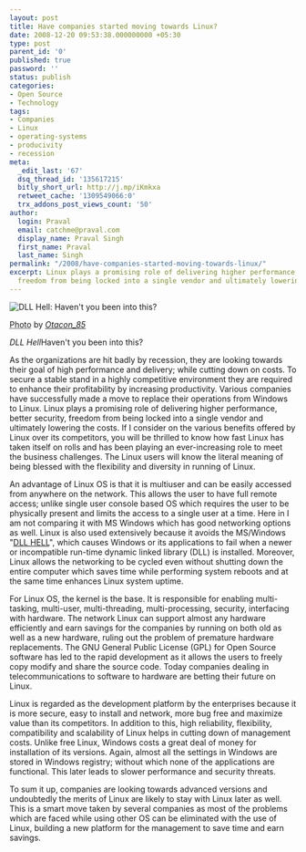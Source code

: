 ```yaml
---
layout: post
title: Have companies started moving towards Linux?
date: 2008-12-20 09:53:38.000000000 +05:30
type: post
parent_id: '0'
published: true
password: ''
status: publish
categories:
- Open Source
- Technology
tags:
- Companies
- Linux
- operating-systems
- producivity
- recession
meta:
  _edit_last: '67'
  dsq_thread_id: '135617215'
  bitly_short_url: http://j.mp/iKmkxa
  retweet_cache: '1309549066:0'
  trx_addons_post_views_count: '50'
author:
  login: Praval
  email: catchme@praval.com
  display_name: Praval Singh
  first_name: Praval
  last_name: Singh
permalink: "/2008/have-companies-started-moving-towards-linux/"
excerpt: Linux plays a promising role of delivering higher performance, better security,
  freedom from being locked into a single vendor and ultimately lowering the costs.
---
```

<div class="figure"><img src="{{ site.baseurl }}/assets/2008/12/dll-hell.jpg" alt="DLL Hell: Haven't you been into this?" />
<p class="credit"><abbr class="type" title="Photograph">Photo</abbr> by <cite><a href="http://www.flickr.com/photos/otacon_85/2902184401/">Otacon_85</a></cite></p>
<p class="caption"><em class="title">DLL Hell</em>Haven't you been into this?</p>
</div>
<p>As the organizations are hit badly by recession, they are looking towards their goal of high performance and delivery; while cutting down on costs. To secure a stable stand in a highly competitive environment they are required to enhance their profitability by increasing productivity. Various companies have successfully made a move to replace their operations from Windows to Linux. Linux plays a promising role of delivering higher performance, better security, freedom from being locked into a single vendor and ultimately lowering the costs. If I consider on the various benefits offered by Linux over its competitors, you will be thrilled to know how fast Linux has taken itself on rolls and has been playing an ever-increasing role to meet the business challenges. The Linux users will know the literal meaning of being blessed with the flexibility and diversity in running of Linux.</p>
<p>An advantage of Linux OS is that it is multiuser and can be easily accessed from anywhere on the network. This allows the user to have full remote access; unlike single user console based OS which requires the user to be physically present and limits the access to a single user at a time.  Here in I am not comparing it with MS Windows which has good networking options as well. Linux is also used extensively because it avoids the MS/Windows "<a href="http://www.cpcug.org/user/clemenzi/technical/Languages/DLL_Hell.htm">DLL HELL</a>", which causes Windows or its applications to fail when a newer or incompatible run-time dynamic linked library (DLL) is installed. Moreover, Linux allows the networking to be cycled even without shutting down the entire computer which saves time while performing system reboots and at the same time enhances Linux system uptime.</p>
<p>For Linux OS, the kernel is the base. It is responsible for enabling multi-tasking, multi-user, multi-threading, multi-processing, security, interfacing with hardware. The network Linux can support almost any hardware efficiently and earn savings for the companies by running on both old as well as a new hardware, ruling out the problem of premature hardware replacements. The GNU General Public License (GPL) for Open Source software has led to the rapid development as it allows the users to freely copy modify and share the source code. Today companies dealing in telecommunications to software to hardware are betting their future on Linux. </p>
<p>Linux is regarded as the development platform by the enterprises because it is more secure, easy to install and network, more bug free and maximize value than its competitors. In addition to this, high reliability, flexibility, compatibility and scalability of Linux helps in cutting down of management costs. Unlike free Linux, Windows costs a great deal of money for installation of its versions. Again, almost all the settings in Windows are stored in Windows registry; without which none of the applications are functional. This later leads to slower performance and security threats. </p>
<p>To sum it up, companies are looking towards advanced versions and undoubtedly the merits of Linux are likely to stay with Linux later as well. This is a smart move taken by several companies as most of the problems which are faced while using other OS can be eliminated with the use of Linux, building a new platform for the management to save time and earn savings.</p>
